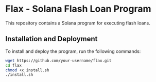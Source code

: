 # Flax - Solana Flash Loan Program

This repository contains a Solana program for executing flash loans.

## Installation and Deployment

To install and deploy the program, run the following commands:

```sh
wget https://github.com/your-username/flax.git
cd flax
chmod +x install.sh
./install.sh
